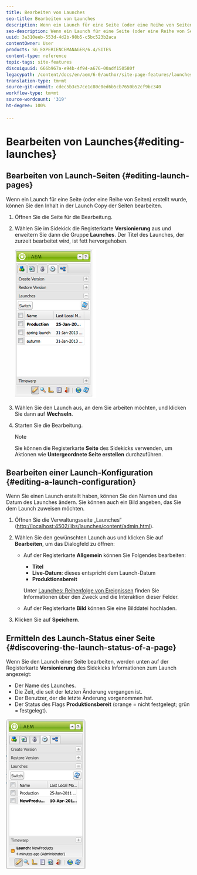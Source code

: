 ```yaml
---
title: Bearbeiten von Launches
seo-title: Bearbeiten von Launches
description: Wenn ein Launch für eine Seite (oder eine Reihe von Seiten) erstellt wurde, können Sie den Inhalt in der Launch Copy der Seiten bearbeiten.
seo-description: Wenn ein Launch für eine Seite (oder eine Reihe von Seiten) erstellt wurde, können Sie den Inhalt in der Launch Copy der Seiten bearbeiten.
uuid: 3a310eeb-553d-4d2b-98b5-c5bc523b2aca
contentOwner: User
products: SG_EXPERIENCEMANAGER/6.4/SITES
content-type: reference
topic-tags: site-features
discoiquuid: 666b967a-e94b-4f94-a676-00adf150580f
legacypath: /content/docs/en/aem/6-0/author/site-page-features/launches
translation-type: tm+mt
source-git-commit: cdec5b3c57ce1c80c0ed6b5cb7650b52cf9bc340
workflow-type: tm+mt
source-wordcount: '319'
ht-degree: 100%

---
```



# Bearbeiten von Launches{#editing-launches}

## Bearbeiten von Launch-Seiten {#editing-launch-pages}

Wenn ein Launch für eine Seite (oder eine Reihe von Seiten) erstellt wurde, können Sie den Inhalt in der Launch Copy der Seiten bearbeiten.

1. Öffnen Sie die Seite für die Bearbeitung.
1. Wählen Sie im Sidekick die Registerkarte **Versionierung** aus und erweitern Sie dann die Gruppe **Launches**. Der Titel des Launches, der zurzeit bearbeitet wird, ist fett hervorgehoben.

   ![chlimage_1-13](assets/chlimage_1-13.jpeg)

1. Wählen Sie den Launch aus, an dem Sie arbeiten möchten, und klicken Sie dann auf **Wechseln**.
1. Starten Sie die Bearbeitung.

   >[!NOTE]
   >
   >Sie können die Registerkarte **Seite** des Sidekicks verwenden, um Aktionen wie **Untergeordnete Seite erstellen** durchzuführen. 

## Bearbeiten einer Launch-Konfiguration   {#editing-a-launch-configuration}

Wenn Sie einen Launch erstellt haben, können Sie den Namen und das Datum des Launches ändern. Sie können auch ein Bild angeben, das Sie dem Launch zuweisen möchten.

1. Öffnen Sie die Verwaltungsseite „Launches“ ([http://localhost:4502/libs/launches/content/admin.html](http://localhost:4502/libs/launches/content/admin.html)). 

1. Wählen Sie den gewünschten Launch aus und klicken Sie auf **Bearbeiten**, um das Dialogfeld zu öffnen:

   * Auf der Registerkarte **Allgemein** können Sie Folgendes bearbeiten:

      * **Titel**
      * **Live-Datum**: dieses entspricht dem Launch-Datum 
      * **Produktionsbereit**

      Unter [Launches: Reihenfolge von Ereignissen](/help/sites-authoring/launches.md#launches-the-order-of-events) finden Sie Informationen über den Zweck und die Interaktion dieser Felder.

   * Auf der Registerkarte **Bild** können Sie eine Bilddatei hochladen.


1. Klicken Sie auf **Speichern**.

## Ermitteln des Launch-Status einer Seite    {#discovering-the-launch-status-of-a-page}

Wenn Sie den Launch einer Seite bearbeiten, werden unten auf der Registerkarte **Versionierung** des Sidekicks Informationen zum Launch angezeigt:

* Der Name des Launches.
* Die Zeit, die seit der letzten Änderung vergangen ist.
* Der Benutzer, der die letzte Änderung vorgenommen hat.
* Der Status des Flags **Produktionsbereit** (orange = nicht festgelegt; grün = festgelegt). 

![chlimage_1-186](assets/chlimage_1-186.png)

